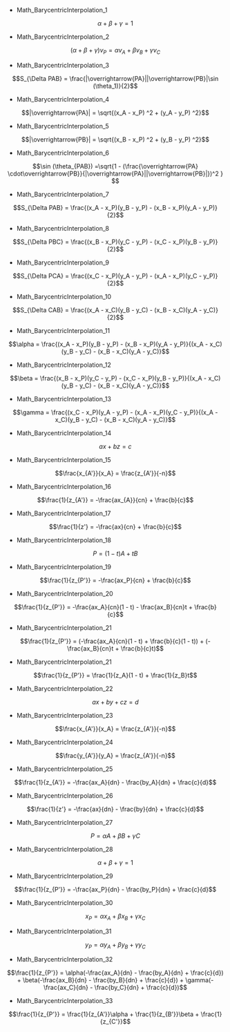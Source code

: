 - Math_BarycentricInterpolation_1
```math
\alpha + \beta + \gamma = 1
```

- Math_BarycentricInterpolation_2
```math
(\alpha + \beta + \gamma)v_P = \alpha v_A + \beta v_B + \gamma v_C
```

- Math_BarycentricInterpolation_3
```math
S_{\Delta PAB} = \frac{|\overrightarrow{PA}||\overrightarrow{PB}|\sin (\theta_1)}{2}
```

- Math_BarycentricInterpolation_4
```math
|\overrightarrow{PA}| = \sqrt{(x_A - x_P) ^2 + (y_A - y_P) ^2}
```

- Math_BarycentricInterpolation_5
```math
|\overrightarrow{PB}| = \sqrt{(x_B - x_P) ^2 + (y_B - y_P) ^2}
```

- Math_BarycentricInterpolation_6
```math
\sin (\theta_{PAB}) =\sqrt{1 - (\frac{\overrightarrow{PA} \cdot\overrightarrow{PB}}{|\overrightarrow{PA}||\overrightarrow{PB}|})^2 }     
```

- Math_BarycentricInterpolation_7
```math
S_{\Delta PAB} = \frac{(x_A - x_P)(y_B - y_P) - (x_B - x_P)(y_A - y_P)}{2}
```

- Math_BarycentricInterpolation_8
```math
S_{\Delta PBC} = \frac{(x_B - x_P)(y_C - y_P) - (x_C - x_P)(y_B - y_P)}{2}
```

- Math_BarycentricInterpolation_9
```math
S_{\Delta PCA} = \frac{(x_C - x_P)(y_A - y_P) - (x_A - x_P)(y_C - y_P)}{2}
```

- Math_BarycentricInterpolation_10
```math
S_{\Delta CAB} = \frac{(x_A - x_C)(y_B - y_C) - (x_B - x_C)(y_A - y_C)}{2}
```

- Math_BarycentricInterpolation_11
```math
\alpha = \frac{(x_A - x_P)(y_B - y_P) - (x_B - x_P)(y_A - y_P)}{(x_A - x_C)(y_B - y_C) - (x_B - x_C)(y_A - y_C)}
```

- Math_BarycentricInterpolation_12
```math
\beta = \frac{(x_B - x_P)(y_C - y_P) - (x_C - x_P)(y_B - y_P)}{(x_A - x_C)(y_B - y_C) - (x_B - x_C)(y_A - y_C)}
```

- Math_BarycentricInterpolation_13
```math
\gamma = \frac{(x_C - x_P)(y_A - y_P) - (x_A - x_P)(y_C - y_P)}{(x_A - x_C)(y_B - y_C) - (x_B - x_C)(y_A - y_C)}
```

- Math_BarycentricInterpolation_14
```math
ax + bz = c
```

- Math_BarycentricInterpolation_15
```math
\frac{x_{A'}}{x_A} = \frac{z_{A'}}{-n}
```

- Math_BarycentricInterpolation_16
```math
\frac{1}{z_{A'}} = -\frac{ax_{A}}{cn} + \frac{b}{c}
```

- Math_BarycentricInterpolation_17
```math
\frac{1}{z'} = -\frac{ax}{cn} + \frac{b}{c}
```

- Math_BarycentricInterpolation_18
```math
P = (1 - t) A + t B
```

- Math_BarycentricInterpolation_19
```math
\frac{1}{z_{P'}} = -\frac{ax_P}{cn} + \frac{b}{c}
```

- Math_BarycentricInterpolation_20
```math
\frac{1}{z_{P'}} = -\frac{ax_A}{cn}(1 - t) - \frac{ax_B}{cn}t + \frac{b}{c}
```

- Math_BarycentricInterpolation_21
```math
\frac{1}{z_{P'}} = (-\frac{ax_A}{cn}(1 - t) + \frac{b}{c}(1 - t)) + (-\frac{ax_B}{cn}t + \frac{b}{c}t)
```

- Math_BarycentricInterpolation_21
```math
\frac{1}{z_{P'}} = \frac{1}{z_A}(1 - t) + \frac{1}{z_B}t
```

- Math_BarycentricInterpolation_22
```math
ax + by + cz = d 
```

- Math_BarycentricInterpolation_23
```math
\frac{x_{A'}}{x_A} = \frac{z_{A'}}{-n}
```

- Math_BarycentricInterpolation_24
```math
\frac{y_{A'}}{y_A} = \frac{z_{A'}}{-n}
```

- Math_BarycentricInterpolation_25
```math
\frac{1}{z_{A'}} = -\frac{ax_A}{dn} - \frac{by_A}{dn} + \frac{c}{d}
```

- Math_BarycentricInterpolation_26
```math
\frac{1}{z'} = -\frac{ax}{dn} - \frac{by}{dn} + \frac{c}{d}
```

- Math_BarycentricInterpolation_27
```math
P = \alpha A + \beta B + \gamma C
```

- Math_BarycentricInterpolation_28
```math
\alpha + \beta + \gamma = 1
```

- Math_BarycentricInterpolation_29
```math
\frac{1}{z_{P'}} = -\frac{ax_P}{dn} - \frac{by_P}{dn} + \frac{c}{d}
```

- Math_BarycentricInterpolation_30
```math
x_P = \alpha x_A + \beta x_B + \gamma x_C
```

- Math_BarycentricInterpolation_31
```math
y_P = \alpha y_A + \beta y_B + \gamma y_C
```

- Math_BarycentricInterpolation_32
```math
\frac{1}{z_{P'}} = \alpha(-\frac{ax_A}{dn} - \frac{by_A}{dn} + \frac{c}{d}) + \beta(-\frac{ax_B}{dn} - \frac{by_B}{dn} + \frac{c}{d}) + \gamma(-\frac{ax_C}{dn} - \frac{by_C}{dn} + \frac{c}{d})
```

- Math_BarycentricInterpolation_33
```math
\frac{1}{z_{P'}} = \frac{1}{z_{A'}}\alpha + \frac{1}{z_{B'}}\beta + \frac{1}{z_{C'}}
```